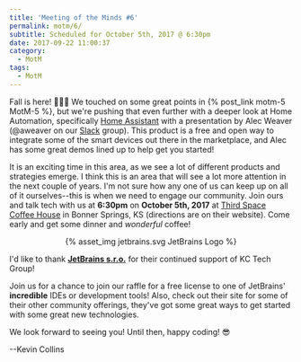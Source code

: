 ```yaml
---
title: 'Meeting of the Minds #6'
permalink: motm/6/
subtitle: Scheduled for October 5th, 2017 @ 6:30pm
date: 2017-09-22 11:00:37
category:
  - MotM
tags: 
  - MotM
---
```

Fall is here! 🍃🍁🍂  We touched on some great points in {% post_link motm-5 MotM-5 %}, but we're pushing that even further with a deeper look at Home Automation, specifically [Home Assistant](http://home-assistant.io) with a presentation by Alec Weaver (@aweaver on our [Slack](/slack) group).  This product is a free and open way to integrate some of the smart devices out there in the marketplace, and Alec has some great demos lined up to help get you started!

It is an exciting time in this area, as we see a lot of different products and strategies emerge.  I think this is an area that will see a lot more attention in the next couple of years.  I'm not sure how any one of us can keep up on all of it ourselves--this is when we need to engage our community.  Join ours and talk tech with us at **6:30pm** on **October 5th, 2017** at [Third Space Coffee House](http://thirdspacecoffeehouse.com) in Bonner Springs, KS (directions are on their website).  Come early and get some dinner and _wonderful_ coffee!

<center>
{% asset_img jetbrains.svg JetBrains Logo %}
</center>

I'd like to thank **[JetBrains s.r.o.](https://www.jetbrains.com)** for their continued support of KC Tech Group! 

Join us for a chance to join our raffle for a free license to one of JetBrains' __incredible__ IDEs or development tools!  Also, check out their site for some of their other community offerings, they've got some great ways to get started with some great new technologies.

We look forward to seeing you! Until then, happy coding! 😎

--Kevin Collins

